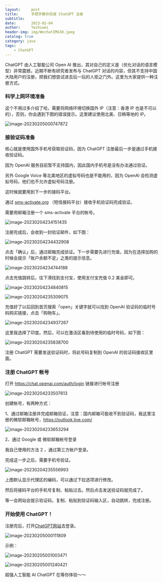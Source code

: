 ```yaml
---
layout:     post
title:      手把手教你完成 ChatGPT 注册
subtitle:   
date:       2023-02-04
author:     Yezhiwei
header-img: img/WechatIMG38.jpeg
catalog: true
category: java
tags:
    - ChatGPT
---
```


ChatGPT 由人工智能公司 Open AI 推出，其对自己的定义是（优化对话的语言模型）非常震撼，近期不断有研究者发布与 ChatGPT 对话的内容，但其不支持中国大陆用户的注册，把我们想尝试进去玩一玩的人拒之门外。这里为大家提供一种注册方式。

### 科学上网环境准备

这个不用过多介绍了哈，需要将网络环境切换国外 IP（注意：香港 IP 也是不可以的），否则，你会遇到下图的错误提示。这里建议使用北美、日韩等地的 IP。

![image-20230205000747872](https://cdn.jsdelivr.net/gh/yezhwi/img@main/image-20230205000747872.png)

### 接验证码准备

核心就是使用国外手机号获取验证码，因为 ChatGPT 注册最后一步是通过手机接收验证码。

因为 OpenAI 服务目前暂不支持国内，因此国内手机号是没有办法通过验证。

另外 Google Voice 等北美地区的虚拟号码也是不能用的，因为 OpenAI 会检测虚拟号码，他们也不允许虚拟号码注册。

这时候就要用到下一步的接码平台。

通过 [sms-activate.org](https://sms-activate.org/?ref=2780512) （短信接码平台）接收手机验证码完成验证。

需要用邮箱注册一个 sms-activate 平台的帐号。

![image-20230204234151435](https://cdn.jsdelivr.net/gh/yezhwi/img@main/image-20230204234151435.png)

注册完成后，会收到一封验证邮件，如下图：

![image-20230204234432908](https://cdn.jsdelivr.net/gh/yezhwi/img@main/image-20230204234432908.png)

点击「确认」后，通过邮箱完成验证。下一步需要先进行充值，因为在选择加购的时候会提示「账户余额不足」之类的提示信息。

![image-20230204234744188](https://cdn.jsdelivr.net/gh/yezhwi/img@main/image-20230204234744188.png)

点击充值跳转后，往下滑找到支付宝，使用支付宝充值 0.2 美金即可。

![image-20230204234840815](https://cdn.jsdelivr.net/gh/yezhwi/img@main/image-20230204234840815.png)

![image-20230204235309075](https://cdn.jsdelivr.net/gh/yezhwi/img@main/image-20230204235309075.png)

充值好了以后回到首页搜索「open」关键字就可以找到 OpenAI 验证码的临时号码购买链接，点击「购物车」。

![image-20230204234937267](https://cdn.jsdelivr.net/gh/yezhwi/img@main/image-20230204234937267.png)

这里我选择了印度。然后，可以在激活区看到待使用的临时号码，如下图：

![image-20230204235838700](https://cdn.jsdelivr.net/gh/yezhwi/img@main/image-20230204235838700.png)

注册 ChatGPT 需要发送验证码时，将此号码复制到 OpenAI 的验证码接收区里面。

### 注册 ChatGPT 帐号

打开 https://chat.openai.com/auth/login 链接进行帐号注册

![image-20230204233507613](https://cdn.jsdelivr.net/gh/yezhwi/img@main/image-20230204233507613.png)

创建帐号，有两种方式：

1、通过邮箱注册并完成邮箱验证，注意：国内邮箱可能收不到验证码，我这里注册的微软邮箱帐号，https://outlook.live.com/

![image-20230204233653294](https://cdn.jsdelivr.net/gh/yezhwi/img@main/image-20230204233653294.png)

2、通过 Google 或 微软邮箱帐号登录

我自己使用的方法 2 ，通过第三方帐户登录。

完成这一步之后，需要手机号验证。



![image-20230204235556993](https://cdn.jsdelivr.net/gh/yezhwi/img@main/image-20230204235556993.png)

上图默认显示代理区的编码，可以通过下拉选项进行修改。

然后将接码平台的手机号复制、粘贴过去。然后点击发送验证码就完成了。

等一会网站会提示验证码，复制、粘贴到验证码输入区，自动跳转，完成注册。

### 开始使用 ChatGPT！

注册完后，打开[ChatGPT网站](https://chat.openai.com/auth/login)去登录。 

![image-20230205000111809](https://cdn.jsdelivr.net/gh/yezhwi/img@main/image-20230205000111809.png)

示例：

![image-20230205001003471](https://cdn.jsdelivr.net/gh/yezhwi/img@main/image-20230205001003471.png)



![image-20230205001240421](https://cdn.jsdelivr.net/gh/yezhwi/img@main/image-20230205001240421.png)



超强人工智能 AI ChatGPT 在等你体验～～